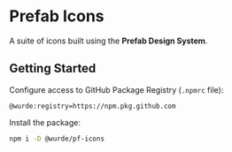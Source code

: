 # Prefab Icons

A suite of icons built using the **Prefab Design System**.

## Getting Started

Configure access to GitHub Package Registry (`.npmrc` file):

```
@wurde:registry=https://npm.pkg.github.com
```

Install the package:

```bash
npm i -D @wurde/pf-icons
```
